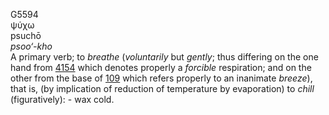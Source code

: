 <body>
  <p>G5594<br>  ψύχω  <br> psuchō  <br><i>psoo‘-kho </i><br>A primary verb; to <i>breathe</i> (<i>voluntarily</i> but <i>gently</i>; thus differing on the one hand from <a href="g4154.htm">4154</a>  which denotes properly a <i>forcible</i> respiration; and on the other from the base of <a href="g0109.htm">109</a>  which refers properly to an inanimate <i>breeze</i>), that is, (by implication of reduction of temperature by evaporation) to <i>chill</i> (figuratively): - wax cold.<br></p>
 </body>